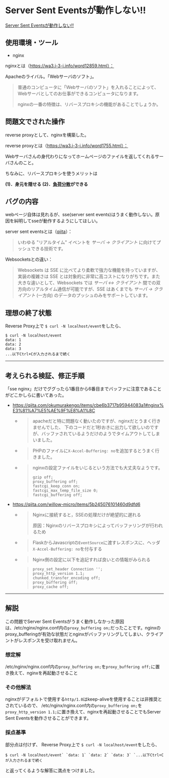# Server Sent Eventsが動作しない‼

[Server Sent Eventsが動作しない‼](https://blog.icttoracon.net/2021/03/16/server-sent-events%e3%81%8c%e5%8b%95%e4%bd%9c%e3%81%97%e3%81%aa%e3%81%84%e2%80%bc/)

## 使用環境・ツール
- nginx

nginxとは（https://wa3.i-3-i.info/word12859.html）：

Apacheのライバル。「Webサーバのソフト」。

> 普通のコンピュータに「Webサーバのソフト」を入れることによって、Webサーバとしてのお仕事ができるコンピュータになります。
>
> nginxの一番の特徴は、リバースプロキシの機能があることでしょうか。

## 問題文でされた操作

reverse proxyとして、nginxを構築した。

reverse proxyとは（https://wa3.i-3-i.info/word1755.html）：

Webサーバさんの身代わりになってホームページのファイルを返してくれるサーバさんのこと。

ちなみに、リバースプロキシを使うメリットは

**(1)．身元を隠せる
(2)．[負荷分散](https://wa3.i-3-i.info/word11011.html)ができる**

## バグの内容

webページ自体は見れるが、sse(server sent events)はうまく動作しない。原因を糾明してsseが動作するようにしてほしい。

server sent eventsとは（[qiita](https://qiita.com/jrsyo/items/abd812ad4b00badf94c8#server-sent-events-%E3%81%A8%E3%81%AF)）：

> いわゆる "リアルタイム" イベントを *サーバ -> クライアント* に向けてプッシュできる技術です。

Websocketsとの違い：

> Websockets は SSE に比べてより柔軟で強力な機能を持っていますが、実装の複雑さは SSE とは対象的に非常に高コストになりがちです。また大きな違いとして、Websockets では *サーバ <-> クライアント* 間での双方向のリアルタイム通信が可能ですが、SSE はあくまでも *サーバ -> クライアント* (一方向) のデータのプッシュのみをサポートしています。



## 理想の終了状態
Reverse Proxy上で `$ curl -N localhost/event`をしたら、

```
$ curl -N localhost/event 
data: 1 
data: 2
data: 3 
...以下Ctrl+Cが入力されるまで続く
```

----

## 考えられる検証、修正手順

「sse nginx」だけでググったら1番目から6番目までバッファに注意であることがどこかしらに書いてあった。

- https://qiita.com/okumurakengo/items/cbe6b3717b95944083a1#nginx%E3%81%A7%E5%AE%9F%E8%A1%8C
  - > apacheだと特に問題なく動いたのですが、nginxだとうまく行きませんでした、
    > 下のコードだと1秒おきに出力して欲しいのですが、バッファされているようだけのようでタイムアウトしてしまいました。

  - > PHPのファイルに`X-Accel-Buffering: no`を追加するとうまく行きました。

  - > nginxの設定ファイルをいじるという方法でも大丈夫なようです。
    >
    > ```
    > gzip off;
    > proxy_buffering off;
    > fastcgi_keep_conn on;
    > fastcgi_max_temp_file_size 0;
    > fastcgi_buffering off;
    > ```

- https://qiita.com/willow-micro/items/5b245076101460d9dfd6

  - > Nginxに接続すると，SSEの処理だけが絶望的に遅れる
    >
    > 原因：Nginxのリバースプロキシによってバッファリングが行われるため

  - > FlaskからJavascriptの`EventSource`に渡すレスポンスに、ヘッダ`X-Accel-Buffering: no`を付与する

  - > Nginx側の設定に以下を追記すれば良いとの情報がみられる

    > ```
    > proxy_set_header Connection '';
    > proxy_http_version 1.1;
    > chunked_transfer_encoding off;
    > proxy_buffering off;
    > proxy_cache off;
    > ```

----

## 解説

この問題でServer Sent Eventsがうまく動作しなかった原因は、/etc/nginx/nginx.conf内の`proxy_buffering on;`だったことです。nginxのproxy_bufferingが有効な状態だとnginxがバッファリングしてしまい、クライアントがレスポンスを受け取れません。

### 想定解

/etc/nginx/nginx.conf内の`proxy_buffering on;`を`proxy_buffering off;`に置き換えて、nginxを再起動させること

### その他解法

nginxがデフォルトで使用する`http/1.0`はkeep-aliveを使用することは非推奨とされているので、
/etc/nginx/nginx.conf内の`proxy_buffering on;`を`proxy_http_version 1.1;`に置き換えて、nginxを再起動させることでもServer Sent Eventsを動作させることができます。

### 採点基準

部分点は付けず、
Reverse Proxy上で `$ curl -N localhost/event`をしたら、

```
$ curl -N localhost/event` `data: 1` `data: 2` `data: 3` `...以下Ctrl+Cが入力されるまで続く
```

と返ってくるような解答に満点をつけました。